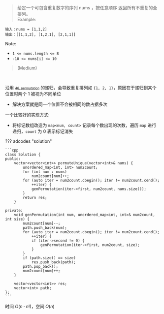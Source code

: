 <!-- prettier-ignore-start -->

> 给定一个可包含重复数字的序列 nums ，按任意顺序 返回所有不重复的全排列。<br>
> Example:
```
输入：nums = [1,1,2]
输出：[[1,1,2], [1,2,1], [2,1,1]]
```
Note:
>
-   `1 <= nums.length <= 8`
-   `-10 <= nums[i] <= 10`
>
> (Medium)

<!-- prettier-ignore-end -->

<br>

沿用 <a href="../_leetcode/46.html" style="font-size: 0.66rem">46. permutation</a> 的递归，会导致重复排列如 `{1, 2, 1}`，原因在于递归到某个位置时两个 1 被视为不同单位

-   解决方案就是同一个位置不会被相同的数占据多次

一个比较好的实现方式:

-   将标记数组改造为 `map<num, count>` 记录每个数出现的次数，遍历 `map` 进行递归，`count` 为 0 表示标记消失

??? adcodes "solution"

    ```cpp
    class Solution {
    public:
        vector<vector<int>> permuteUnique(vector<int>& nums) {
            unordered_map<int, int> num2count;
            for (int num : nums)
                num2count[num]++;
            for (auto iter = num2count.cbegin(); iter != num2count.cend();
                ++iter) {
                genPermutation(iter->first, num2count, nums.size());
            }
            return res;
        }

    private:
        void genPermutation(int num, unordered_map<int, int>& num2count, int size) {
            num2count[num]--;
            path.push_back(num);
            for (auto iter = num2count.cbegin(); iter != num2count.cend();
                ++iter) {
                if (iter->second != 0) {
                    genPermutation(iter->first, num2count, size);
                }
            }
            if (path.size() == size)
                res.push_back(path);
            path.pop_back();
            num2count[num]++;
        }

        vector<vector<int>> res;
        vector<int> path;
    };
    ```

时间 $O(n\cdot n!)$，空间 $O(n)$
